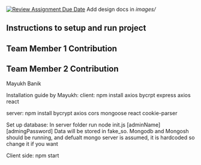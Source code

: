 [![Review Assignment Due Date](https://classroom.github.com/assets/deadline-readme-button-24ddc0f5d75046c5622901739e7c5dd533143b0c8e959d652212380cedb1ea36.svg)](https://classroom.github.com/a/9NDadFFr)
Add design docs in *images/*

## Instructions to setup and run project

## Team Member 1 Contribution

## Team Member 2 Contribution
Mayukh Banik

Installation guide by Mayukh:
client:
npm install axios bycrpt express axios react

server:
npm install bycrypt axios cors mongoose react cookie-parser

Set up database:
In server folder run
node init.js [adminName] [admingPassword]
Data will be stored in fake_so.
Mongodb and Mongosh should be running, and defualt mongo server is assumed, it is hardcoded so change it if you want

Client side:
npm start